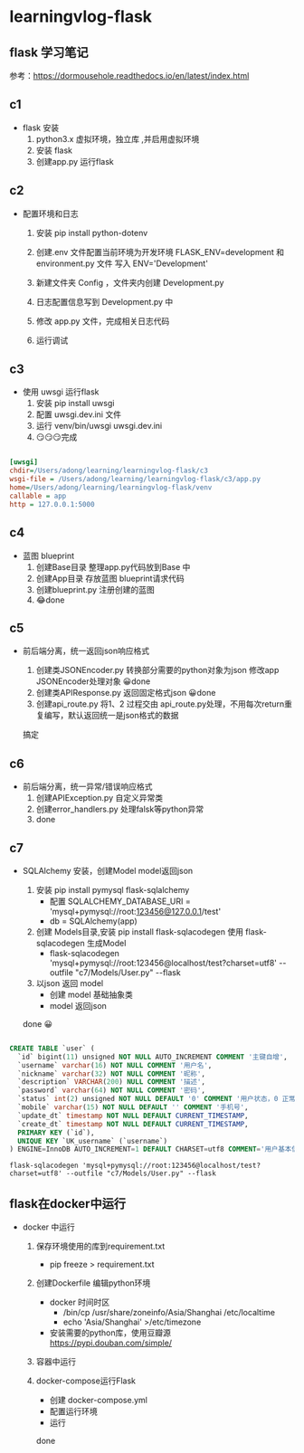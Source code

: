 # learningvlog-flask
flask 学习笔记
---
参考：https://dormousehole.readthedocs.io/en/latest/index.html

## c1
- flask 安装
    1. python3.x 虚拟环境，独立库 ,并启用虚拟环境
    2. 安装 flask 
    3. 创建app.py 运行flask 


## c2
- 配置环境和日志
    1. 安装 pip install python-dotenv
    2. 创建.env 文件配置当前环境为开发环境 FLASK_ENV=development 和 environment.py 文件 写入 ENV='Development'

    3. 新建文件夹 Config ，文件夹内创建 Development.py 
    4. 日志配置信息写到 Development.py 中
    5. 修改 app.py 文件，完成相关日志代码
    6. 运行调试


## c3
- 使用 uwsgi 运行flask
    1. 安装 pip install uwsgi
    2. 配置 uwsgi.dev.ini 文件
    3. 运行 venv/bin/uwsgi uwsgi.dev.ini
    4. 😏😏😏完成


```ini

[uwsgi]
chdir=/Users/adong/learning/learningvlog-flask/c3
wsgi-file = /Users/adong/learning/learningvlog-flask/c3/app.py
home=/Users/adong/learning/learningvlog-flask/venv
callable = app
http = 127.0.0.1:5000

```

## c4
- 蓝图 blueprint
    1. 创建Base目录 整理app.py代码放到Base 中
    2. 创建App目录 存放蓝图 blueprint请求代码
    3. 创建blueprint.py 注册创建的蓝图
    4. 😂done


## c5
- 前后端分离，统一返回json响应格式
    1. 创建类JSONEncoder.py 转换部分需要的python对象为json
    修改app JSONEncoder处理对象 😀done
    2. 创建类APIResponse.py 返回固定格式json 😀done
    3. 创建api_route.py 将1、2 过程交由 api_route.py处理，不用每次return重复编写，默认返回统一是json格式的数据

    搞定


## c6 
- 前后端分离，统一异常/错误响应格式
    1. 创建APIException.py 自定义异常类
    2. 创建error_handlers.py 处理falsk等python异常
    3. done


## c7
- SQLAlchemy 安装，创建Model model返回json
    1. 安装 pip install pymysql flask-sqlalchemy
        - 配置 SQLALCHEMY_DATABASE_URI = 'mysql+pymysql://root:123456@127.0.0.1/test'
        - db = SQLAlchemy(app)
    2. 创建 Models目录,安装 pip install flask-sqlacodegen  使用 flask-sqlacodegen 生成Model
        - flask-sqlacodegen 'mysql+pymysql://root:123456@localhost/test?charset=utf8' --outfile "c7/Models/User.py" --flask
    3. 以json 返回 model 
        - 创建 model 基础抽象类
        - model 返回json

    done 😀


```SQL

CREATE TABLE `user` (
  `id` bigint(11) unsigned NOT NULL AUTO_INCREMENT COMMENT '主键自增',
  `username` varchar(16) NOT NULL COMMENT '用户名',
  `nickname` varchar(32) NOT NULL COMMENT '昵称',
  `description` VARCHAR(200) NULL COMMENT '描述',
  `password` varchar(64) NOT NULL COMMENT '密码',
  `status` int(2) unsigned NOT NULL DEFAULT '0' COMMENT '用户状态，0 正常，1禁用',
  `mobile` varchar(15) NOT NULL DEFAULT '' COMMENT '手机号',
  `update_dt` timestamp NOT NULL DEFAULT CURRENT_TIMESTAMP,
  `create_dt` timestamp NOT NULL DEFAULT CURRENT_TIMESTAMP,
  PRIMARY KEY (`id`),
  UNIQUE KEY `UK_username` (`username`)
) ENGINE=InnoDB AUTO_INCREMENT=1 DEFAULT CHARSET=utf8 COMMENT='用户基本信息';

```

```shell
flask-sqlacodegen 'mysql+pymysql://root:123456@localhost/test?charset=utf8' --outfile "c7/Models/User.py" --flask
```

## flask在docker中运行
- docker 中运行
    1. 保存环境使用的库到requirement.txt
        - pip freeze > requirement.txt
    2. 创建Dockerfile 编辑python环境
        - docker 时间时区
            - /bin/cp /usr/share/zoneinfo/Asia/Shanghai /etc/localtime
            - echo 'Asia/Shanghai' >/etc/timezone
        - 安装需要的python库，使用豆瓣源 https://pypi.douban.com/simple/

    3. 容器中运行
    4. docker-compose运行Flask
        - 创建 docker-compose.yml
        - 配置运行环境
        - 运行

        done